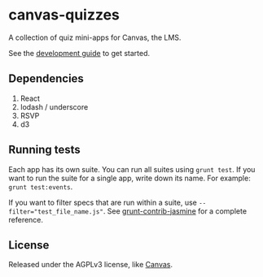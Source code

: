 # canvas-quizzes

A collection of quiz mini-apps for Canvas, the LMS.

See the [development guide](https://github.com/amireh/canvas_quiz_statistics/wiki/Development-Guide) to get started.

## Dependencies

1. React
2. lodash / underscore
3. RSVP
4. d3

## Running tests

Each app has its own suite. You can run all suites using `grunt test`. If you want to run the suite for a single app, write down its name. For example: `grunt test:events`.

If you want to filter specs that are run within a suite, use `--filter="test_file_name.js"`. See [grunt-contrib-jasmine](https://github.com/gruntjs/grunt-contrib-jasmine#filtering-specs) for a complete reference.

## License

Released under the AGPLv3 license, like [Canvas](http://github.com/instructure/canvas-lms).